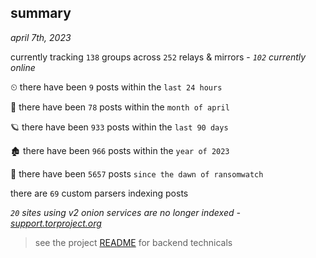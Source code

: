 
## summary
_april 7th, 2023_

currently tracking `138` groups across `252` relays & mirrors - _`102` currently online_

⏲ there have been `9` posts within the `last 24 hours`

🦈 there have been `78` posts within the `month of april`

🪐 there have been `933` posts within the `last 90 days`

🏚 there have been `966` posts within the `year of 2023`

🦕 there have been `5657` posts `since the dawn of ransomwatch`

there are `69` custom parsers indexing posts

_`20` sites using v2 onion services are no longer indexed - [support.torproject.org](https://support.torproject.org/onionservices/v2-deprecation/)_

> see the project [README](https://github.com/joshhighet/ransomwatch#ransomwatch--) for backend technicals
